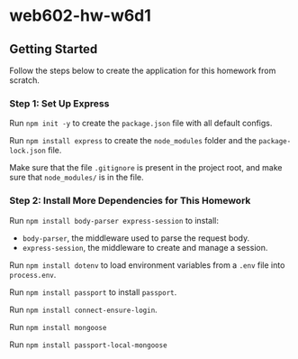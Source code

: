 # web602-hw-w6d1

## Getting Started

Follow the steps below to create the application for this homework from scratch.

### Step 1: Set Up Express

Run `npm init -y` to create the `package.json` file with all default configs.

Run `npm install express` to create the `node_modules` folder and the `package-lock.json` file.

Make sure that the file `.gitignore` is present in the project root, and make sure that `node_modules/` is in the file.

### Step 2: Install More Dependencies for This Homework

Run `npm install body-parser express-session` to install:
- `body-parser`, the middleware used to parse the request body.
- `express-session`, the middleware to create and manage a session.

Run `npm install dotenv` to load environment variables from a `.env` file into `process.env`.

Run `npm install passport` to install `passport`.

Run `npm install connect-ensure-login`.

Run `npm install mongoose`

Run `npm install passport-local-mongoose`
